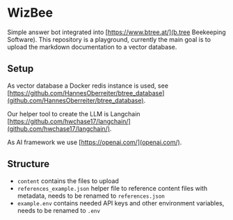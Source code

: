 # WizBee

Simple answer bot integrated into [https://www.btree.at/](b.tree Beekeeping Software). This repository is a playground, currently the main goal is to upload the markdown documentation to a vector database.

## Setup

As vector database a Docker redis instance is used, see [https://github.com/HannesOberreiter/btree_database](github.com/HannesOberreiter/btree_database).

Our helper tool to create the LLM is Langchain [https://github.com/hwchase17/langchain/](github.com/hwchase17/langchain/).

As AI framework we use [https://openai.com/](openai.com/).

## Structure

- `content` contains the files to upload
- `references_example.json` helper file to reference content files with metadata, needs to be renamed to `references.json`
- `example.env` contains needed API keys and other environment variables, needs to be renamed to `.env`
